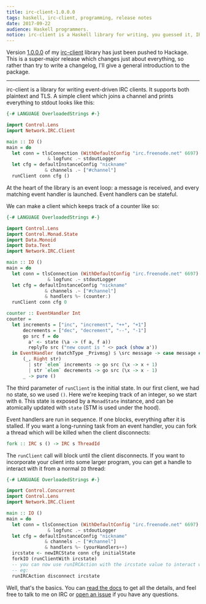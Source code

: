 ```yaml
---
title: irc-client-1.0.0.0
tags: haskell, irc-client, programming, release notes
date: 2017-09-22
audience: Haskell programmers.
notice: irc-client is a Haskell library for writing, you guessed it, IRC clients.
---
```


Version [1.0.0.0][] of my [irc-client][] library has just been pushed
to Hackage.  This is a super-major release which changes just about
everything, so rather than try to write a changelog, I'll give a
general introduction to the package.

[1.0.0.0]: http://hackage.haskell.org/package/irc-client-1.0.0.0
[irc-client]: https://github.com/barrucadu/irc-client

---

irc-client is a library for writing event-driven IRC clients.  It
supports both plaintext and TLS.  A simple client which joins a
channel and prints everything to stdout looks like this:

```haskell
{-# LANGUAGE OverloadedStrings #-}

import Control.Lens
import Network.IRC.Client

main :: IO ()
main = do
  let conn = tlsConnection (WithDefaultConfig "irc.freenode.net" 6697)
               & logfunc .~ stdoutLogger
  let cfg = defaultInstanceConfig "nickname"
              & channels .~ ["#channel"]
  runClient conn cfg ()
```

At the heart of the library is an event loop: a message is received,
and every matching event handler is launched.  Event handlers can be
stateful.

We can make a client which keeps track of a counter like so:

```haskell
{-# LANGUAGE OverloadedStrings #-}

import Control.Lens
import Control.Monad.State
import Data.Monoid
import Data.Text
import Network.IRC.Client

main :: IO ()
main = do
  let conn = tlsConnection (WithDefaultConfig "irc.freenode.net" 6697)
               & logfunc .~ stdoutLogger
  let cfg = defaultInstanceConfig "nickname"
              & channels .~ ["#channel"]
              & handlers %~ (counter:)
  runClient conn cfg 0

counter :: EventHandler Int
counter =
  let increments = ["inc", "increment", "++", "+1"]
      decrements = ["dec", "decrement", "--", "-1"]
      go src f = do
        a' <- state (\a -> (f a, f a))
        replyTo src ("new count is " <> pack (show a'))
  in EventHandler (matchType _Privmsg) $ \src message -> case message of
      (_, Right str)
        | str `elem` increments -> go src (\x -> x + 1)
        | str `elem` decrements -> go src (\x -> x - 1)
      _ -> pure ()
```

The third parameter of `runClient` is the initial state.  In our first
client, we had no state, so we used `()`.  Here we're keeping track of
an integer, so we start with `0`.  This state is exposed by a
`MonadState` instance, and can be atomically updated with `state` (STM
is used under the hood).

Event handlers are run in sequence.  If one blocks, everything after
it is stalled.  If you want a long-running task from an event handler,
you can fork a thread which will be killed when the client
disconnects:

```haskell
fork :: IRC s () -> IRC s ThreadId
```

The `runClient` call will block until the client disconnects.  If you
want to incorporate your client into some larger program, you can get
a handle to interact with it from a normal `IO` thread:

```haskell
{-# LANGUAGE OverloadedStrings #-}

import Control.Concurrent
import Control.Lens
import Network.IRC.Client

main :: IO ()
main = do
  let conn = tlsConnection (WithDefaultConfig "irc.freenode.net" 6697)
               & logfunc .~ stdoutLogger
  let cfg = defaultInstanceConfig "nickname"
              & channels .~ ["#channel"]
              & handlers %~ (yourHandlers++)
  ircstate <- newIRCState conn cfg initialState
  forkIO (runClientWith ircstate)
  -- you can now use runIRCAction with the ircstate value to interact with the client
  -- eg:
  runIRCAction disconnect ircstate
```

Well, that's the basics.  You can [read the docs][1.0.0.0] to get all
the details, and feel free to talk to me on IRC or [open an issue][]
if you have any questions.

[open an issue]: https://github.com/barrucadu/irc-client
